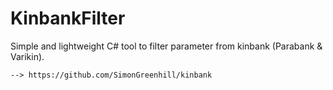 # KinbankFilter
Simple and lightweight C# tool to filter parameter from kinbank (Parabank & Varikin).  

    --> https://github.com/SimonGreenhill/kinbank
